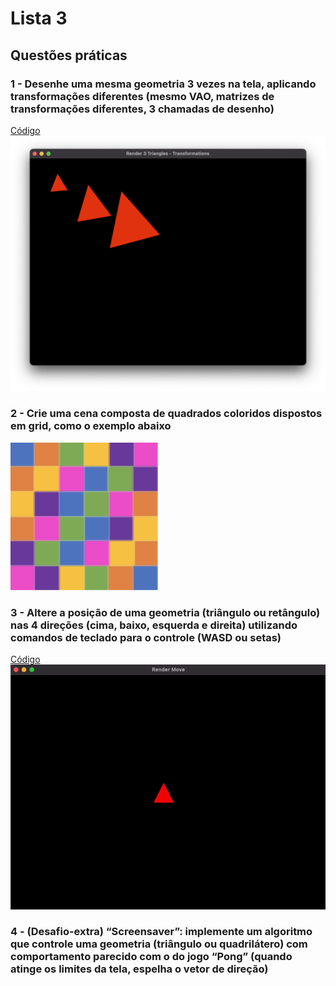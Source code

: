 # Lista 3

## Questões práticas

### 1 - Desenhe uma mesma geometria 3 vezes na tela, aplicando transformações diferentes (mesmo VAO, matrizes de transformações diferentes, 3 chamadas de desenho)

[Código](./triangle/main.cpp#L84)
![Transformações](./assets/1-transformations.png)

### 2 - Crie uma cena composta de quadrados coloridos dispostos em grid, como o exemplo abaixo

![Enunciado](./assets/2-enunciado.png)

<!-- [Código](./triangle/main.cpp#L71) -->

### 3 - Altere a posição de uma geometria (triângulo ou retângulo) nas 4 direções (cima, baixo, esquerda e direita) utilizando comandos de teclado para o controle (WASD ou setas)

[Código](./move/main.cpp#L18)
![Movimento](./assets/3-move.gif)

### 4 - (Desafio-extra) “Screensaver”: implemente um algoritmo que controle uma geometria (triângulo ou quadrilátero) com comportamento parecido com o do jogo “Pong” (quando atinge os limites da tela, espelha o vetor de direção)

<!-- [Código](./triangle/main.cpp#L92) -->
